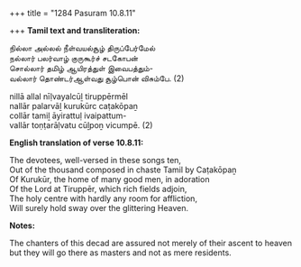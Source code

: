 +++
title = "1284 Pasuram 10.8.11"

+++
**Tamil text and transliteration:**

நில்லா அல்லல் நீள்வயல்சூழ் திருப்பேர்மேல்  
நல்லார் பலர்வாழ் குருகூர்ச் சடகோபன்  
சொல்லார் தமிழ் ஆயிரத்துள் இவைபத்தும்-  
வல்லார் தொண்டர்ஆள்வது சூழ்பொன் விசும்பே. (2)

nillā allal nīḷvayalcūḻ tiruppērmēl  
nallār palarvāḻ kurukūrc caṭakōpaṉ  
collār tamiḻ āyirattuḷ ivaipattum-  
vallār toṇṭarāḷvatu cūḻpoṉ vicumpē. (2)

**English translation of verse 10.8.11:**

The devotees, well-versed in these songs ten,  
Out of the thousand composed in chaste Tamil by Caṭakōpaṉ  
Of Kurukūr, the home of many good men, in adoration  
Of the Lord at Tiruppēr, which rich fields adjoin,  
The holy centre with hardly any room for affliction,  
Will surely hold sway over the glittering Heaven.

**Notes:**

The chanters of this decad are assured not merely of their ascent to heaven but they will go there as masters and not as mere residents.


